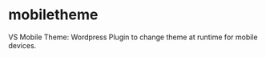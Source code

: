 mobiletheme
===========

VS Mobile Theme: Wordpress Plugin to change theme at runtime for mobile devices.
